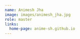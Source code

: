 ```yaml
---
name: Animesh Jha
image: images/animesh_jha.jpg
role: master
links:
  home-page: anime-sh.github.io
---
```


